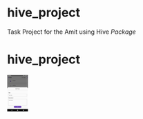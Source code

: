 # hive_project

Task Project for the Amit using Hive *Package*   

# hive_project
<img src= "https://raw.githubusercontent.com/NovairMikhail14/hive_project/master/asset_markdown/Edit.png" width="48">
